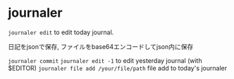 # journaler

`journaler edit` to edit today journal.



日記をjsonで保存,
ファイルをbase64エンコードしてjson内に保存

`journaler commit`
`journaler edit -1` to edit yesterday journal (with $EDITOR)
`journaler file add /your/file/path` file add to today's journaler

